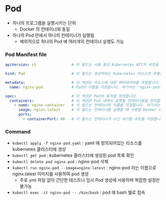 # Pod
* 하나의 프로그램을 실행시키는 단위
    * Docker 의 컨테이너와 동일
* 하나의 Pod 안에서 하나의 컨테이너가 실행됨
    * 예외적으로 하나의 Pod 에 여러개의 컨테이너 실행도 가능

### Pod Manifest file
```yaml
apiVersion: v1                # 이 필드는 사용 중인 Kubernetes API의 버전을 지정합니다. v1은 가장 기본적인 Kubernetes API 버전 중 하나입니다.

kind: Pod                     # 이 필드는 생성하려는 Kubernetes 리소스의 유형을 지정합니다. 여기서는 Pod를 생성합니다.

metadata:                     # 이 섹션은 리소스에 대한 메타데이터를 포함합니다.
  name: nginx-pod             # Pod의 이름을 지정합니다. 여기서는 'nginx-pod'라는 이름을 사용합니다.

spec:                         # 이 섹션은 Pod의 동작을 정의합니다.
  containers:                 # 이 섹션은 Pod 내에서 실행될 컨테이너들을 정의합니다.
    - name: nginx-container   # 이 필드는 컨테이너의 이름을 지정합니다. 여기서는 'nginx-container'라는 이름을 사용합니다.
      image: nginx:latest     # 이 필드는 컨테이너를 실행할 때 사용할 Docker 이미지를 지정합니다. 여기서는 'nginx:latest' 이미지를 사용합니다.
      ports:
        - containerPort: 80   # 이 필드는 컨테이너가 수신 대기할 포트를 지정합니다. 여기서는 80 포트를 사용합니다. (Host pc 와 Pod 간 포트포워딩은 X)
```

### Command
* `kubectl apply -f nginx-pod.yaml` : yaml 에 정의되어있는 리소스를 kubernetes 클러스터에 생성
* `kubectl get pod` : kubernetes 클러스터에 생성된 pod 목록 확인
* `kubectl delete pod nginx-pod` : nginx-pod 삭제
* `kubectl run nginx-pod --image=nginx:latest` : nginx-pod 라는 이름으로 nginx:latest 이미지를 사용하여 pod 생성
  * 주로 yml 파일 없이 간단한 테스트나 임시 Pod 생성에 사용하며 복잡한 설정은 불가능
* `kubectl exec -it nginx-pod -- /bin/bash` : pod 에 bash 쉘로 접속